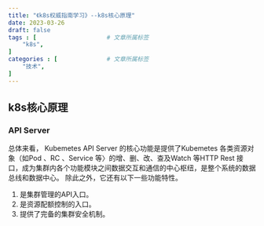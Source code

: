 ```yaml
---
title: "《k8s权威指南学习》--k8s核心原理"
date: 2023-03-26
draft: false
tags : [                    # 文章所属标签
    "k8s",
]
categories : [              # 文章所属标签
    "技术",
]
---
```



## k8s核心原理

### API Server

总体来看， Kubemetes API Server 的核心功能是提供了Kubemetes 各类资源对象（如Pod 、RC 、Service 等〉的增、删、改、查及Watch 等HTTP Rest 接口，成为集群内各个功能模块之间数据交互和通信的中心枢纽，是整个系统的数据总线和数据中心。
除此之外，它还有以下一些功能特性。

1. 是集群管理的API入口。
2. 是资源配额控制的入口。
3. 提供了完备的集群安全机制。